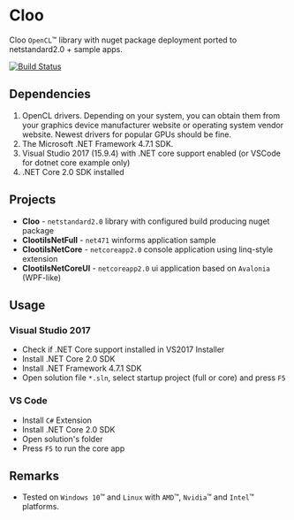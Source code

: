 # Cloo
Cloo `OpenCL`&trade; library with nuget package deployment ported to netstandard2.0 + sample apps.

[![Build Status](https://travis-ci.org/clSharp/Cloo.svg?branch=master)](https://travis-ci.org/clSharp/Cloo)
## Dependencies
1. OpenCL drivers. Depending on your system, you can obtain them from your graphics device manufacturer website or operating system vendor website. Newest drivers for popular GPUs should be fine.
1. The Microsoft .NET Framework 4.7.1 SDK.
1. Visual Studio 2017 (15.9.4) with .NET core support enabled (or VSCode for dotnet core example only)
1. .NET Core 2.0 SDK installed

## Projects
- **Cloo** - `netstandard2.0` library with configured build producing nuget package
- **ClootilsNetFull** - `net471` winforms application sample
- **ClootilsNetCore** - `netcoreapp2.0` console application using linq-style extension
- **ClootilsNetCoreUI** - `netcoreapp2.0` ui application based on `Avalonia` (WPF-like)

## Usage

### Visual Studio 2017
- Check if .NET Core support installed in VS2017 Installer
- Install .NET Core 2.0 SDK
- Install .NET Framework 4.7.1 SDK
- Open solution file `*.sln`, select startup project (full or core) and press `F5`

### VS Code
- Install `C#` Extension
- Install .NET Core 2.0 SDK
- Open solution's folder
- Press `F5` to run the core app

## Remarks
- Tested on `Windows 10`&trade; and `Linux` with `AMD`&trade;, `Nvidia`&trade; and `Intel`&trade; platforms.
